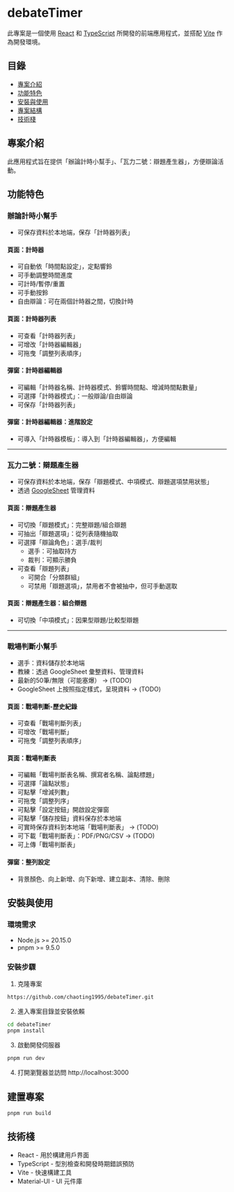 # debateTimer

此專案是一個使用 [React](https://reactjs.org/) 和 [TypeScript](https://www.typescriptlang.org/) 所開發的前端應用程式，並搭配 [Vite](https://vitejs.dev/) 作為開發環境。

## 目錄

- [專案介紹](#專案介紹)
- [功能特色](#功能特色)
- [安裝與使用](#安裝與使用)
- [專案結構](#專案結構)
- [技術棧](#技術棧)

## 專案介紹

此應用程式旨在提供「辦論計時小幫手」、「瓦力二號：辯題產生器」，方便辯論活動。

## 功能特色

### 辦論計時小幫手
- 可保存資料於本地端，保存「計時器列表」

#### 頁面：計時器
- 可自動依「時間點設定」，定點響鈴
- 可手動調整時間進度
- 可計時/暫停/重置
- 可手動按鈴
- 自由辯論：可在兩個計時器之間，切換計時

#### 頁面：計時器列表
- 可查看「計時器列表」
- 可增改「計時器編輯器」
- 可拖曳「調整列表順序」

#### 彈窗：計時器編輯器
- 可編輯「計時器名稱、計時器模式、鈴響時間點、增減時間點數量」
- 可選擇「計時器模式」：一般辯論/自由辯論
- 可保存「計時器列表」

#### 彈窗：計時器編輯器：進階設定
- 可導入「計時器模板」：導入到「計時器編輯器」，方便編輯

---

### 瓦力二號：辯題產生器
- 可保存資料於本地端，保存「辯題模式、中項模式、辯題選項禁用狀態」
- 透過 [GoogleSheet](https://docs.google.com/spreadsheets/d/19Kq4FNRxRojCDajOtSCdS38d_cSB_MZnXRY0Od-tDig/edit?gid=0#gid=0) 管理資料

#### 頁面：辯題產生器
- 可切換「辯題模式」：完整辯題/組合辯題
- 可抽出「辯題選項」：從列表隨機抽取
- 可選擇「辯論角色」：選手/裁判
  - 選手：可抽取持方
  - 裁判：可顯示勝負
- 可查看「辯題列表」
  - 可開合「分類群組」
  - 可禁用「辯題選項」，禁用者不會被抽中，但可手動選取

#### 頁面：辯題產生器：組合辯題
- 可切換「中項模式」：因果型辯題/比較型辯題

---

### 戰場判斷小幫手
- 選手：資料儲存於本地端
- 教練：透過 GoogleSheet 彙整資料、管理資料
- 最新的50筆/無限（可能塞爆） -> (TODO)
- GoogleSheet 上按照指定樣式，呈現資料 -> (TODO)

#### 頁面：戰場判斷-歷史紀錄
- 可查看「戰場判斷列表」
- 可增改「戰場判斷」
- 可拖曳「調整列表順序」

#### 頁面：戰場判斷表
- 可編輯「戰場判斷表名稱、撰寫者名稱、論點標題」
- 可選擇「論點狀態」
- 可點擊「增減列數」
- 可拖曳「調整列序」
- 可點擊「設定按鈕」開啟設定彈窗
- 可點擊「儲存按鈕」資料保存於本地端
- 可實時保存資料到本地端「戰場判斷表」 -> (TODO)
- 可下載「戰場判斷表」：PDF/PNG/CSV -> (TODO)
- 可上傳「戰場判斷表」

#### 彈窗：整列設定
- 背景顏色、向上新增、向下新增、建立副本、清除、刪除

## 安裝與使用

### 環境需求

- Node.js >= 20.15.0
- pnpm >= 9.5.0

### 安裝步驟

1. 克隆專案

```bash
https://github.com/chaoting1995/debateTimer.git
```

2. 進入專案目錄並安裝依賴

```bash
cd debateTimer
pnpm install
```

3. 啟動開發伺服器

```bash
pnpm run dev
```

4. 打開瀏覽器並訪問 http://localhost:3000

## 建置專案
```bash
pnpm run build
```

## 技術棧
- React - 用於構建用戶界面
- TypeScript - 型別檢查和開發時期錯誤預防
- Vite - 快速構建工具
- Material-UI - UI 元件庫